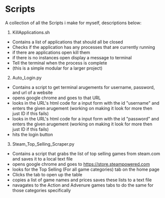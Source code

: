 # Scripts
A collection of all the Scripts i make for myself, descriptions below:

1. KillApplications.sh
  - Contains a list of applications that should all be closed
  - Checks if the application has any processes that are currently running
  - if there are applications open kill them
  - if there is no instances open display a message to terminal
  - Tell the terminal when the process is complete
  - (this is a simple modular for a larger project)

2. Auto_Login.py
  - Contains a script to get terminal arugements for username, password, and url of a website
  - opens google chrome and goes to that URL
  - looks in the URL's html code for a input form with the id "username" and enters the given arugement (working on making it look for more then just ID if this fails)
  - looks in the URL's html code for a input form with the id "password" and enters the given arugement (working on making it look for more then just ID if this fails)
  - hits the login button

3. Steam_Top_Selling_Scraper.py
  - Contains a script that grabs the list of top selling games from steam.com and saves it to a local text file
  - opens google chrome and goes to https://store.steampowered.com
  - looks for the Top Selling (For all game categories) tab on the home page
  - Clicks the tab to open up the table
  - copies a list of game names and prices saves these lists to a text file
  - navagates to the Action and Advenure games tabs to do the same for those categories specifically
